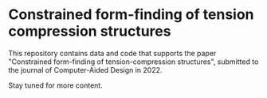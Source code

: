 # Constrained form-finding of tension compression structures


This repository contains data and code that supports the paper "Constrained form-finding of tension-compression structures", submitted to the journal of Computer-Aided Design in 2022.

Stay tuned for more content.
